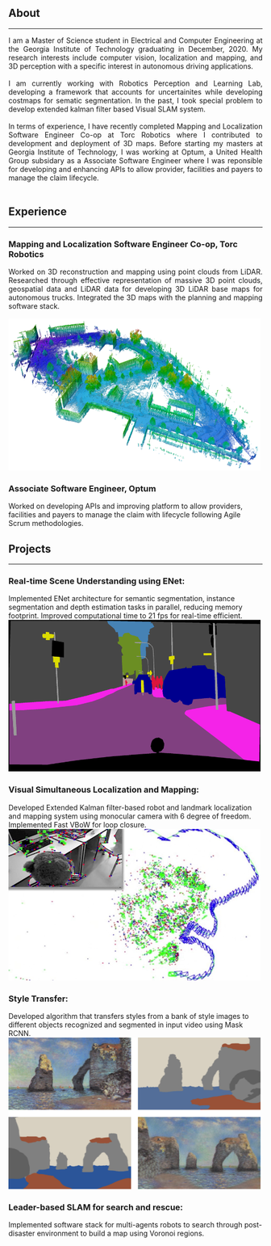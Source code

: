 ## About
---
<div style="text-align: justify"> 

I am a Master of Science student in Electrical and Computer Engineering at the Georgia Institute of Technology graduating in December, 2020. My research interests include computer vision, localization and mapping, and 3D perception with a specific interest in autonomous driving applications. <br><br>
I am currently working with Robotics Perception and Learning Lab, developing a framework that accounts for uncertainites while developing costmaps for sematic segmentation. In the past, I took special problem to develop extended kalman filter based Visual SLAM system.<br><br>
In terms of experience, I have recently completed Mapping and Localization Software Engineer Co-op at Torc Robotics  where I contributed to development and deployment of 3D maps. Before starting my masters at Georgia Institute of Technology, I was working at Optum, a United Health Group subsidary as a Associate Software Engineer where I was reponsible for developing and enhancing APIs to allow provider, facilities and payers to manage the claim lifecycle. <br><br> </div>
<!-- For more information, see my [CV](/pdf/Resume_Anjali_Dhabaria.pdf) -->

## Experience
---

### Mapping and Localization Software Engineer Co-op, Torc Robotics
<div style="text-align: justify"> 
Worked on 3D reconstruction and mapping using point clouds from LiDAR. Researched through effective representation of massive 3D point clouds, geospatial data and LiDAR data for developing 3D LiDAR base maps for autonomous trucks. Integrated the 3D maps with the planning and mapping software stack.<br><br> </div>
<a href="#" class="image featured"><img src="/images/octree.png" alt="" style="width:500px;height:300px;"/></a>
<!-- <a href="#" class="image featured"><img src="/images/torc.png" alt="" style="width:500px;height:300px;"/></a> -->

### Associate Software Engineer, Optum
Worked on developing APIs and improving platform to allow providers, facilities and payers to manage the claim with lifecycle following Agile Scrum methodologies.
<!-- <a href="#" class="image featured"><img src="/images/optum.png" alt="" style="width:500px;height:300px;"/></a> -->

## Projects
---
<!-- ### Data Augmentation using Reinforcement Learning: -->


### Real-time Scene Understanding using ENet:
Implemented ENet architecture for semantic segmentation, instance segmentation and depth estimation tasks in parallel, reducing memory footprint. Improved computational time to 21 fps for real-time efficient.
<a href="#" class="image featured"><img src="/images/semantic.png" alt="" style="width:500px;height:300px;"/></a>

### Visual Simultaneous Localization and Mapping:
Developed Extended Kalman filter-based robot and landmark localization and mapping system using monocular camera with 6 degree of freedom. Implemented Fast VBoW for loop closure.
<a href="#" class="image featured"><img src="/images/vslam.png" alt="" style="width:500px;height:300px;"/></a>

### Style Transfer:
Developed algorithm that transfers styles from a bank of style images to different objects recognized and segmented in input video using Mask RCNN.
<a href="#" class="image featured"><img src="/images/style.png" alt="" style="width:500px;height:300px;"/></a>

### Leader-based SLAM for search and rescue:
Implemented software stack for multi-agents robots to search through post-disaster environment to build a map using Voronoi regions. 